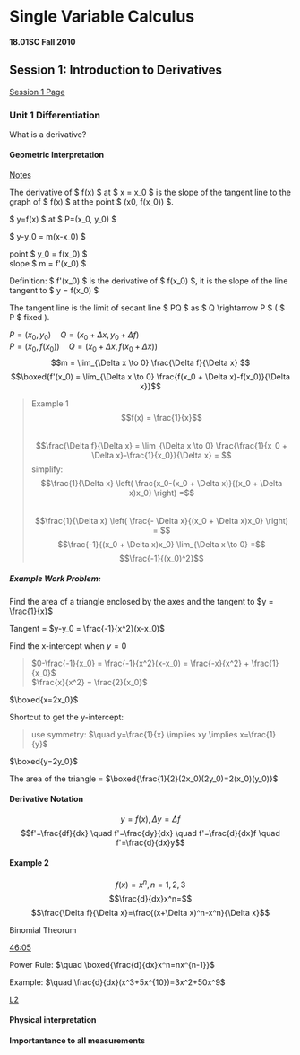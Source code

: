 # Single Variable Calculus
#### 18.01SC Fall 2010
## Session 1: Introduction to Derivatives

[Session 1 Page](https://ocw.mit.edu/courses/18-01sc-single-variable-calculus-fall-2010/pages/1.-differentiation/part-a-definition-and-basic-rules/session-1-introduction-to-derivatives/)

### Unit 1 Differentiation

What is a derivative?  

#### Geometric Interpretation  

[Notes](https://ocw.mit.edu/courses/18-01sc-single-variable-calculus-fall-2010/acf917af6fb88659fe64f36e2b7c5d57_MIT18_01SCF10_Ses1b.pdf)

The derivative of $ f(x) $ at $ x = x_0 $ is the slope of the tangent line to the graph of $ f(x) $ at the point $ (x0, f(x_0)) $.  

$ y=f(x) $ at $ P=(x_0, y_0) $  

$ y-y_0 = m(x-x_0) $

point $ y_0 = f(x_0) $  
slope $ m = f'(x_0) $  

Definition: $ f'(x_0) $ is the derivative of $ f(x_0) $, it is the slope of the line tangent to $ y = f(x_0) $  

The tangent line is the limit of secant line $ PQ $ as $ Q \rightarrow P $ ( $ P $ fixed ).

$P=(x_0, y_0) \quad Q=(x_0 + \Delta x, y_0 + \Delta f)$  
$P=(x_0, f(x_0)) \quad Q=(x_0 + \Delta x, f(x_0 + \Delta x))$  
$$m = \lim_{\Delta x \to 0} \frac{\Delta f}{\Delta x} $$
$$\boxed{f'(x_0) = \lim_{\Delta x \to 0} \frac{f(x_0 + \Delta x)-f(x_0)}{\Delta x}}$$  

> Example 1  
> $$f(x) = \frac{1}{x}$$  
>$$\frac{\Delta f}{\Delta x} = \lim_{\Delta x \to 0} \frac{\frac{1}{x_0 + \Delta x}-\frac{1}{x_0}}{\Delta x} = $$
> simplify: 
> $$\frac{1}{\Delta x} \left( \frac{x_0-(x_0 + \Delta x)}{(x_0 + \Delta x)x_0} \right) =$$  
> $$\frac{1}{\Delta x} \left( \frac{- \Delta x}{(x_0 + \Delta x)x_0} \right) = $$
> $$\frac{-1}{(x_0 + \Delta x)x_0} \lim_{\Delta x \to 0} =$$
> $$\frac{-1}{(x_0)^2}$$
  
##### Example Work Problem:  

Find the area of a triangle enclosed by the axes and the tangent to $y = \frac{1}{x}$  

Tangent = $y-y_0 = \frac{-1}{x^2}(x-x_0)$  

Find the x-intercept when $y=0$  
>$0-\frac{-1}{x_0} = \frac{-1}{x^2}(x-x_0) = \frac{-x}{x^2} + \frac{1}{x_0}$  
>$\frac{x}{x^2} = \frac{2}{x_0}$  

$\boxed{x=2x_0}$  

Shortcut to get the y-intercept:  
>use symmetry: $\quad y=\frac{1}{x} \implies xy \implies x=\frac{1}{y}$  

$\boxed{y=2y_0}$  

The area of the triangle = $\boxed{\frac{1}{2}(2x_0)(2y_0)=2(x_0)(y_0)}$  

#### Derivative Notation
$$y=f(x), \Delta y=\Delta f$$
$$f'=\frac{df}{dx} \quad f'=\frac{dy}{dx} \quad  f'=\frac{d}{dx}f  \quad f'=\frac{d}{dx}y$$

#### Example 2

$$f(x)=x^n, n=1,2,3$$
$$\frac{d}{dx}x^n=$$
$$\frac{\Delta f}{\Delta x}=\frac{(x+\Delta x)^n-x^n}{\Delta x}$$  

Binomial Theorum

[46:05](https://youtu.be/7K1sB05pE0A?t=2768)

Power Rule: $\quad \boxed{\frac{d}{dx}x^n=nx^{n-1}}$

Example: $\quad \frac{d}{dx}(x^3+5x^{10})=3x^2+50x^9$  
 
[L2](https://www.youtube.com/watch?v=ryLdyDrBfvI&list=PL590CCC2BC5AF3BC1&index=2)  


#### Physical interpretation  


#### Importantance to all measurements
  
